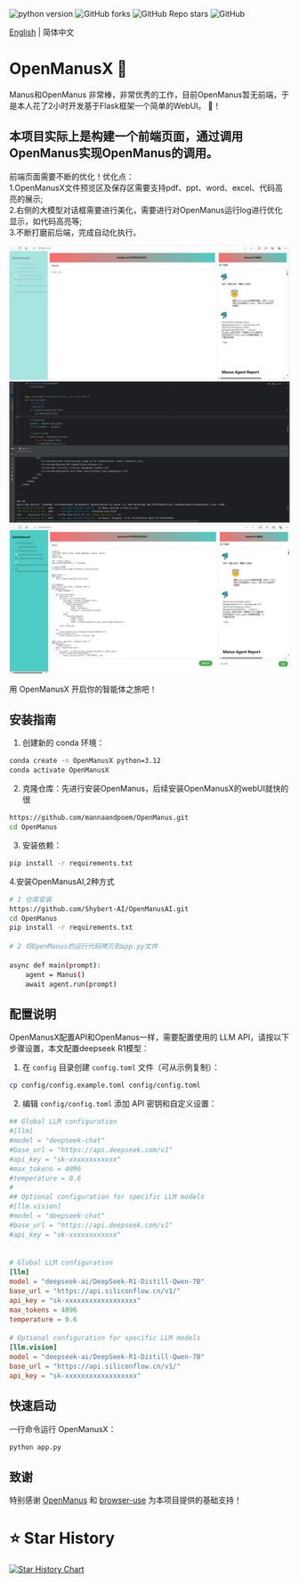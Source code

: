 ![python version](https://img.shields.io/badge/python-3.8+-orange.svg)
![GitHub forks](https://img.shields.io/github/forks/Shybert-AI/OpenManusAI)
![GitHub Repo stars](https://img.shields.io/github/stars/Shybert-AI/OpenManusAI)
![GitHub](https://img.shields.io/github/license/Shybert-AI/OpenManusAI)

[English](README_en.md) | 简体中文

# OpenManusX 🙋

Manus和OpenManus 非常棒，非常优秀的工作，目前OpenManus暂无前端，于是本人花了2小时开发基于Flask框架一个简单的WebUI。 🛫！

##  本项目实际上是构建一个前端页面，通过调用OpenManus实现OpenManus的调用。

前端页面需要不断的优化！优化点：    
1.OpenManusX文件预览区及保存区需要支持pdf、ppt、word、excel、代码高亮的展示;    
2.右侧的大模型对话框需要进行美化，需要进行对OpenManus运行log进行优化显示，如代码高亮等;    
3.不断打磨前后端，完成自动化执行。  
<div align="center">
    <img src="./assets/1.jpg">
</div>
<div align="center">
    <img src="./assets/2.jpg">
</div>
<div align="center">
    <img src="./assets/3.jpg">
</div>

用 OpenManusX 开启你的智能体之旅吧！  


## 安装指南

1. 创建新的 conda 环境：

```bash
conda create -n OpenManusX python=3.12
conda activate OpenManusX
```

2. 克隆仓库：先进行安装OpenManus，后续安装OpenManusX的webUI就快的很

```bash
https://github.com/mannaandpoem/OpenManus.git
cd OpenManus
```

3. 安装依赖：

```bash
pip install -r requirements.txt
```
4.安装OpenManusAI,2种方式

```bash
# 1 仓库安装
https://github.com/Shybert-AI/OpenManusAI.git
cd OpenManus
pip install -r requirements.txt

# 2 将OpenManus的运行代码拷贝到app.py文件

async def main(prompt):
    agent = Manus()
    await agent.run(prompt)

```

## 配置说明

OpenManusX配置API和OpenManus一样，需要配置使用的 LLM API，请按以下步骤设置，本文配置deepseek R1模型：

1. 在 `config` 目录创建 `config.toml` 文件（可从示例复制）：

```bash
cp config/config.example.toml config/config.toml
```

2. 编辑 `config/config.toml` 添加 API 密钥和自定义设置：

```toml
## Global LLM configuration
#[llm]
#model = "deepseek-chat"
#base_url = "https://api.deepseek.com/v1"
#api_key = "sk-xxxxxxxxxxxx"
#max_tokens = 4096
#temperature = 0.6
#
## Optional configuration for specific LLM models
#[llm.vision]
#model = "deepseek-chat"
#base_url = "https://api.deepseek.com/v1"
#api_key = "sk-xxxxxxxxxxxx"


# Global LLM configuration
[llm]
model = "deepseek-ai/DeepSeek-R1-Distill-Qwen-7B"
base_url = "https://api.siliconflow.cn/v1/"
api_key = "sk-xxxxxxxxxxxxxxxxxx"
max_tokens = 4096
temperature = 0.6

# Optional configuration for specific LLM models
[llm.vision]
model = "deepseek-ai/DeepSeek-R1-Distill-Qwen-7B"
base_url = "https://api.siliconflow.cn/v1/"
api_key = "sk-xxxxxxxxxxxxxxxxxx"
```

## 快速启动

一行命令运行 OpenManusX：

```bash
python app.py
```

## 致谢

特别感谢 [OpenManus](https://github.com/mannaandpoem/OpenManus)
和 [browser-use](https://github.com/browser-use/browser-use) 为本项目提供的基础支持！

# ⭐ Star History

[![Star History Chart](https://api.star-history.com/svg?repos=Shybert-AI/OpenManus-WebUI&type=Date)](https://star-history.com/#Shybert-AI/OpenManus-WebUI&Date)
